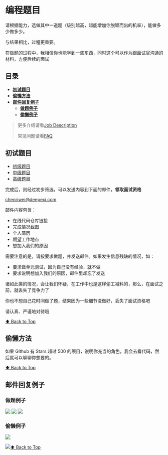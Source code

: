 # 编程题目
请根据能力，选做其中一道题（级别越高，越能增加你脱颖而出的机率），能做多少做多少。

与结果相比，过程更重要。

在做题的过程中，我相信你也能学到一些东西，同时这个可以作为跟面试官沟通的材料，方便后续的面试

## 目录

- **[初试题目](#初试题目)**
- **[偷懒方法](#偷懒方法)**
- **[邮件回复例子](#邮件回复例子)**
  - [**做题例子**](#做题例子)
  - [**偷懒例子**](#偷懒例子)

> 更多介绍请看[Job Description](job-description.md)
>
> 常见问题请看[FAQ](FAQ.md)
> 

## 初试题目

- [初级题目](exam-junior.md)
- [中级题目](exam-intermediate.md)
- [高级题目](exam-senior.md)

完成后，则经过初步筛选，可以发送内容到下面的邮件，**领取面试资格**

chenriwei@deepexi.com

邮件内容包含：

- 在线代码仓库链接
- 完成情况截图
- 个人简历
- 期望工作地点
- 想加入我们的原因 

需要注意的是，请按要求做题，并发送邮件。如果发生信息残缺的情况，如：

- 要求做单元测试，因为自己没有经验，就不做
- 要求说明想加入我们的原因，邮件里却忘了发送

诸如此类的情况，会让我们怀疑，在工作中也是这样偷工减料的，那么，在面试之前，就丢失了竞争力了

你也不想自己花时间做了题，结果因为一些细节没做好，丢失了面试资格吧

请认真、严谨地对待哦

[⬆ Back to Top](#目录)

##  偷懒方法

如果 Github 有 Stars 超过 500 的项目，说明你充当的角色，我会去看代码，然后就可以聊聊你想要的。

[⬆ Back to Top](#目录)

## 邮件回复例子

### 做题例子

![](https://i.screenshot.net/68164uz)
![](https://i.screenshot.net/kd3wni0)
![](https://i.screenshot.net/36dkjcj)

### 偷懒例子

![](https://i.screenshot.net/jr8egcr)

![](https://i.screenshot.net/3v5mrc6)[⬆ Back to Top](#目录)
